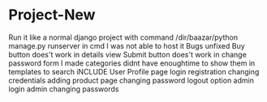 # Project-New
Run it like a normal django project with command /dir/baazar/python manage.py runserver in cmd
I was not able to host it
Bugs unfixed
Buy button does't work in details view 
Submit button does't work in change password form
I made categories didnt have enoughtime to show them in templates to search
iNCLUDE
User Profile page
login 
registration
changing credentials
adding product page
changing password
logout option
admin login
admin changing passwords


